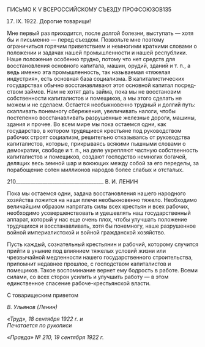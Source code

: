 ПИСЬМО К V ВСЕРОССИЙСКОМУ СЪЕЗДУ ПРОФСОЮЗОВ135

17. IX. 1922. Дорогие товарищи!

Мне первый раз приходится, после долгой болезни, выступать — хотя бы и пись­менно — перед съездом. Позвольте мне поэтому ограничиться горячим приветствием и немногими краткими словами о положении и задачах нашей промышленности и нашей республики. Наше положение особенно трудно, потому что нет средств для восстанов­ления основного капитала, машин, орудий, зданий и т. п., а ведь именно эта промыш­ленность, так называемая «тяжелая индустрия», есть основная база социализма. В ка­питалистических государствах обычно восстанавливают этот основной капитал посред­ством займов. Нам не хотят дать займа, пока мы не восстановим собственности капита­листов и помещиков, а мы этого сделать не можем и не сделаем. Остается необыкно­венно трудный и долгий путь: скапливать понемногу сбережения, увеличивать налоги, чтобы постепенно восстанавливать разрушенные железные дороги, машины, здания и прочее. Во всем мире мы пока остаемся одни, как государство, в котором трудящиеся крестьяне под руководством рабочих строят социализм, решительно отказываясь от ру­ководства капиталистов, которые, прикрываясь всякими пышными словами о демокра­тии, свободе и т. п., на деле укрепляют частную собственность капиталистов и поме­щиков, создают господство немногих богачей, делящих весь земной шар и воюющих между собой за его переделы, за порабощение сотен миллионов народов более слабых и отсталых.

  

210____________________________________ В. И. ЛЕНИН

Пока мы остаемся одни, задача восстановления нашего народного хозяйства ложится на наши плечи необыкновенно тяжело. Необходимо величайшим образом напрягать силы всех крестьян и всех рабочих, необходимо усовершенствовать и удешевлять наш государственный аппарат, который у нас еще очень плох, чтобы улучшать положение трудящихся и восстанавливать, хотя бы понемногу, наше разрушенное войной импе­риалистской и войной гражданской хозяйство.

Пусть каждый, сознательный крестьянин и рабочий, которому случится прийти в уныние под влиянием тяжелых условий жизни или чрезвычайной медленности нашего государственного строительства, припомнит недавнее прошлое, с господством капита­листов и помещиков. Такое воспоминание вернет ему бодрость в работе. Всеми силами, со всех сторон усилить и улучшить работу — в этом единственное спасение рабоче-крестьянской власти.

С товарищеским приветом

_В. Ульянов (Ленин)_

_«Труд», 18 сентября 1922 г. и                                                             Печатается по рукописи_

_«Правда» № 210, 19 сентября 1922 г._